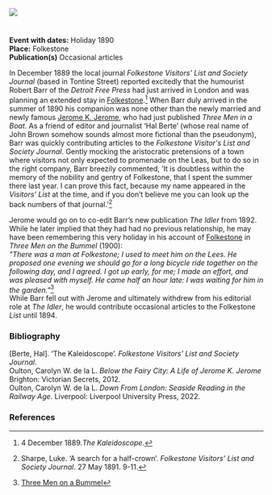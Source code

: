 <a href="https://juncture-digital.org"><img src="https://juncture-digital.org/images/ve-button.png"/></a>
<param author="Professor Carolyn Oulton" banner="/images/banners/19c.jpg" layout="vtl" title="Robert Barr (1849-1912)" ve-config/>

<param aliases="Folkestone" eid="Q375314" ve-entity/>
<param aliases="Tontine Street" eid="Q106436094" ve-entity/>

#

**Event with dates:** Holiday 1890   
**Place:** Folkestone  
**Publication(s)** Occasional articles   
<param ve-image-v2 manifest="https://iiif.juncture-digital.org/wc:Robert_Barr_and_Arthur_Conan_Doyle.jpg/manifest.json">

In December 1889 the local journal _Folkestone Visitors’ List and Society Journal_ (based in Tontine Street) reported excitedly that the humourist Robert Barr of the _Detroit Free Press_ had just arrived in London and was planning an extended stay in [Folkestone](/19c/19c-folkestone).[^ref1]  When Barr duly arrived in the summer of 1890 his companion was none other than the newly married and newly famous [Jerome K. Jerome](/19c/19c-jerome-biography), who had just published _Three Men in a Boat_. As a friend of editor and journalist ‘Hal Berte’ (whose real name of John Brown somehow sounds almost more fictional than the pseudonym), Barr was quickly contributing articles to the _Folkestone Visitor's List and Society Journal_. Gently mocking the aristocratic pretensions of a town where visitors not only expected to promenade on the Leas, but to do so in the right company, Barr breezily commented, ‘It is doubtless within the memory of the nobility and gentry of Folkestone, that I spent the summer there last year. I can prove this fact, because my name appeared in the _Visitors’ List_ at the time, and if you don’t believe me you can look up the back numbers of that journal.’[^ref2]  
<param ve-image-v2 manifest="https://iiif.juncture-digital.org/wc:View_along_Tontine_Street%2C_Folkestone_-_geograph.org.uk_-_1579075.jpg/manifest.json">
<param center="Q106436094" primary ve-map zoom="15"/>

Jerome would go on to co-edit Barr’s new publication _The Idler_ from 1892. While he later implied that they had had no previous relationship, he may have been remembering this very holiday in his account of [Folkestone](/19c/19c-folkestone) in _Three Men on the Bummel_ (1900):   
_"There was a man at Folkestone; I used to meet him on the Lees.  He proposed one evening we should go for a long bicycle ride together on the following day, and I agreed.  I got up early, for me; I made an effort, and was pleased with myself.  He came half an hour late: I was waiting for him in the garden."_[^ref3]   
While Barr fell out with Jerome and ultimately withdrew from his editorial role at _The Idler_, he would contribute occasional articles to the Folkestone _List_ until 1894.
<param ve-image-v2 manifest="https://iiif.juncture-digital.org/wc:The_Lees_-i.e.%2C_Leas-%2C_Folkestone%2C_England-LCCN2002696746.jpg/manifest.json">

### Bibliography
[Berte, Hal]. ‘The Kaleidoscope’. _Folkestone Visitors’ List and Society Journal_.   
Oulton, Carolyn W. de la L. _Below the Fairy City: A Life of Jerome K. Jerome_ Brighton: Victorian Secrets, 2012.   
Oulton, Carolyn W. de la L. _Down From London: Seaside Reading in the Railway Age._ Liverpool: Liverpool University Press, 2022.   

### References
[^ref1]: 4 December 1889._The Kaleidoscope_.
[^ref2]: Sharpe, Luke. ‘A search for a half-crown’. _Folkestone Visitors’ List and Society Journal_. 27 May 1891. 9-11.
[^ref3]: [Three Men on a Bummel](https://www.gutenberg.org/files/2183/2183-h/2183-h.htm)   



